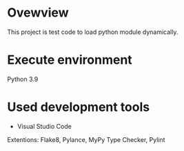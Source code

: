 # Ovewview

This project is test code to load python module dynamically.

# Execute environment

Python 3.9

# Used development tools

* Visual Studio Code

Extentions: Flake8, Pylance, MyPy Type Checker, Pylint 

